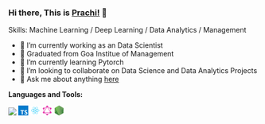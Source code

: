 ### Hi there, This is [Prachi!](https://github.com/Prachi-Gopalani13) 👋



Skills: Machine Learning / Deep Learning / Data Analytics / Management

- 🔭 I’m currently working as an Data Scientist
- 📖 Graduated from Goa Institue of Management
- 🌱 I’m currently learning Pytorch
- 👯 I’m looking to collaborate on Data Science and Data Analytics Projects
- 💬 Ask me about anything [here](https://github.com/Prachi-Gopalani13/Prachi-Gopalani13/issues)

**Languages and Tools:**  

<code><img height="20" src="https://www.python.org/static/community_logos/python-logo-master-v3-TM.png"></code>
<code><img height="20" src="https://raw.githubusercontent.com/github/explore/80688e429a7d4ef2fca1e82350fe8e3517d3494d/topics/typescript/typescript.png"></code>
<code><img height="20" src="https://raw.githubusercontent.com/github/explore/80688e429a7d4ef2fca1e82350fe8e3517d3494d/topics/react/react.png"></code>
<code><img height="20" src="https://raw.githubusercontent.com/github/explore/5c058a388828bb5fde0bcafd4bc867b5bb3f26f3/topics/graphql/graphql.png"></code>
<code><img height="20" src="https://raw.githubusercontent.com/github/explore/80688e429a7d4ef2fca1e82350fe8e3517d3494d/topics/nodejs/nodejs.png"></code>    




